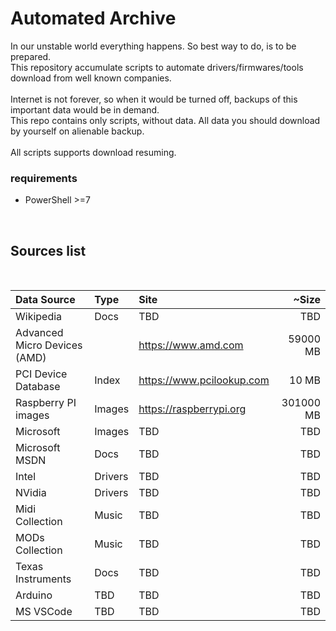 # Automated Archive

In our unstable world everything happens. So best way to do, is to be prepared.<br>
This repository accumulate scripts to automate drivers/firmwares/tools download from well known companies.<br>
<br>
Internet is not forever, so when it would be turned off, backups of this important data would be in demand.<br>
This repo contains only scripts, without data. All data you should download by yourself on alienable backup.<br>
<br>
All scripts supports download resuming.
<br>

### requirements
*   PowerShell >=7
<br>

## Sources list
<br>

| Data Source                   | Type        | Site                      | ~Size    |
|:----------------------------- |:----------- |:------------------------- | --------:|
| Wikipedia                     | Docs        | TBD                       | TBD      |
| Advanced Micro Devices (AMD)  |             | https://www.amd.com       | 59000 MB |
| PCI Device Database           | Index       | https://www.pcilookup.com | 10 MB    |
| Raspberry PI images           | Images      | https://raspberrypi.org   |301000 MB |
| Microsoft                     | Images      | TBD                       | TBD      |
| Microsoft MSDN                | Docs        | TBD                       | TBD      |
| Intel                         | Drivers     | TBD                       | TBD      |
| NVidia                        | Drivers     | TBD                       | TBD      |
| Midi Collection               | Music       | TBD                       | TBD      |
| MODs Collection               | Music       | TBD                       | TBD      |
| Texas Instruments             | Docs        | TBD                       | TBD      |
| Arduino                       | TBD         | TBD                       | TBD      |
| MS VSCode                     | TBD         | TBD                       | TBD      |

<br>

